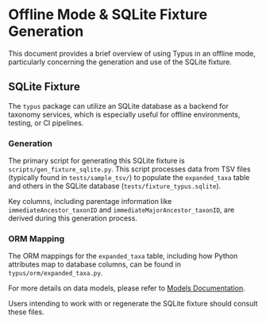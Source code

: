 # Offline Mode & SQLite Fixture Generation

This document provides a brief overview of using Typus in an offline mode, particularly concerning the generation and use of the SQLite fixture.

## SQLite Fixture

The `typus` package can utilize an SQLite database as a backend for taxonomy services, which is especially useful for offline environments, testing, or CI pipelines.

### Generation
The primary script for generating this SQLite fixture is `scripts/gen_fixture_sqlite.py`. This script processes data from TSV files (typically found in `tests/sample_tsv/`) to populate the `expanded_taxa` table and others in the SQLite database (`tests/fixture_typus.sqlite`).

Key columns, including parentage information like `immediateAncestor_taxonID` and `immediateMajorAncestor_taxonID`, are derived during this generation process.

### ORM Mapping
The ORM mappings for the `expanded_taxa` table, including how Python attributes map to database columns, can be found in `typus/orm/expanded_taxa.py`.

For more details on data models, please refer to [Models Documentation](./models.md).

Users intending to work with or regenerate the SQLite fixture should consult these files.
